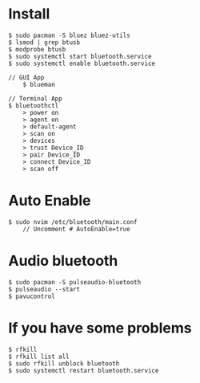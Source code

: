 # Install 
    $ sudo pacman -S bluez bluez-utils
    $ lsmod | grep btusb
    $ modprobe btusb
    $ sudo systemctl start bluetooth.service
    $ sudo systemctl enable bluetooth.service
    
    // GUI App
        $ blueman

    // Terminal App
    $ bluetoothctl
        > power on
        > agent on
        > default-agent
        > scan on
        > devices
        > trust Device_ID
        > pair Device_ID
        > connect Device_ID
        > scan off

# Auto Enable 
    $ sudo nvim /etc/bluetooth/main.conf
        // Uncomment # AutoEnable=true

# Audio bluetooth
    $ sudo pacman -S pulseaudio-bluetooth
    $ pulseaudio --start
    $ pavucontrol

# If you have some problems
    $ rfkill
    $ rfkill list all
    $ sudo rfkill unblock bluetooth
    $ sudo systemctl restart bluetooth.service
